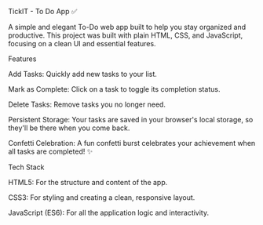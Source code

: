 TickIT - To Do App ✅

A simple and elegant To-Do web app built to help you stay organized and productive. This project was built with plain HTML, CSS, and JavaScript, focusing on a clean UI and essential features.

Features

Add Tasks: Quickly add new tasks to your list.

Mark as Complete: Click on a task to toggle its completion status.

Delete Tasks: Remove tasks you no longer need.

Persistent Storage: Your tasks are saved in your browser's local storage, so they'll be there when you come back.

Confetti Celebration: A fun confetti burst celebrates your achievement when all tasks are completed! ✨

Tech Stack

HTML5: For the structure and content of the app.

CSS3: For styling and creating a clean, responsive layout.

JavaScript (ES6): For all the application logic and interactivity.
